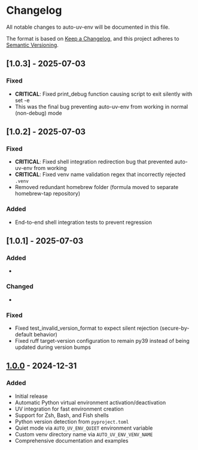 # Changelog

All notable changes to auto-uv-env will be documented in this file.

The format is based on [Keep a Changelog](https://keepachangelog.com/en/1.0.0/),
and this project adheres to [Semantic Versioning](https://semver.org/spec/v2.0.0.html).

## [1.0.3] - 2025-07-03

### Fixed
- **CRITICAL**: Fixed print_debug function causing script to exit silently with set -e
- This was the final bug preventing auto-uv-env from working in normal (non-debug) mode


## [1.0.2] - 2025-07-03

### Fixed
- **CRITICAL**: Fixed shell integration redirection bug that prevented auto-uv-env from working
- **CRITICAL**: Fixed venv name validation regex that incorrectly rejected `.venv`
- Removed redundant homebrew folder (formula moved to separate homebrew-tap repository)

### Added
- End-to-end shell integration tests to prevent regression


## [1.0.1] - 2025-07-03

### Added
-

### Changed
-

### Fixed
- Fixed test_invalid_version_format to expect silent rejection (secure-by-default behavior)
- Fixed ruff target-version configuration to remain py39 instead of being updated during version bumps


## [1.0.0] - 2024-12-31

### Added
- Initial release
- Automatic Python virtual environment activation/deactivation
- UV integration for fast environment creation
- Support for Zsh, Bash, and Fish shells
- Python version detection from `pyproject.toml`
- Quiet mode via `AUTO_UV_ENV_QUIET` environment variable
- Custom venv directory name via `AUTO_UV_ENV_VENV_NAME`
- Comprehensive documentation and examples

[1.0.0]: https://github.com/ashwch/auto-uv-env/releases/tag/v1.0.0